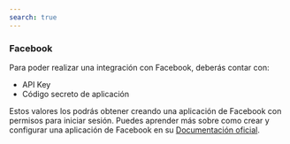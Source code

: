 ```yaml
---
search: true
---
```


### Facebook

Para poder realizar una integración con Facebook, deberás contar con:

- API Key
- Código secreto de aplicación

Estos valores los podrás obtener creando una aplicación de Facebook con permisos para iniciar sesión. Puedes aprender más sobre como crear y configurar una aplicación de Facebook en su [Documentación oficial](https://developers.facebook.com/docs/facebook-login/).
